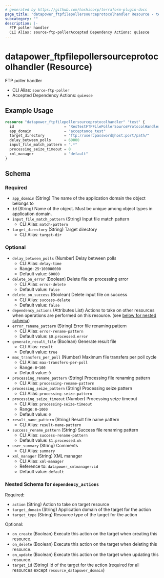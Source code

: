```yaml
---
# generated by https://github.com/hashicorp/terraform-plugin-docs
page_title: "datapower_ftpfilepollersourceprotocolhandler Resource - terraform-provider-datapower"
subcategory: ""
description: |-
  FTP poller handler
  CLI Alias: source-ftp-pollerAccepted Dependency Actions: quiesce
---
```


# datapower_ftpfilepollersourceprotocolhandler (Resource)

FTP poller handler
  - CLI Alias: `source-ftp-poller`
  - Accepted Dependency Actions: `quiesce`

## Example Usage

```terraform
resource "datapower_ftpfilepollersourceprotocolhandler" "test" {
  id                       = "ResTestFTPFilePollerSourceProtocolHandler"
  app_domain               = "acceptance_test"
  target_directory         = "ftp://user:password@host:port/path/"
  delay_between_polls      = 60000
  input_file_match_pattern = ".*"
  processing_seize_timeout = 0
  xml_manager              = "default"
}
```

<!-- schema generated by tfplugindocs -->
## Schema

### Required

- `app_domain` (String) The name of the application domain the object belongs to
- `id` (String) Name of the object. Must be unique among object types in application domain.
- `input_file_match_pattern` (String) Input file match pattern
  - CLI Alias: `match-pattern`
- `target_directory` (String) Target directory
  - CLI Alias: `target-dir`

### Optional

- `delay_between_polls` (Number) Delay between polls
  - CLI Alias: `delay-time`
  - Range: `25`-`100000000`
  - Default value: `60000`
- `delete_on_error` (Boolean) Delete file on processing error
  - CLI Alias: `error-delete`
  - Default value: `false`
- `delete_on_success` (Boolean) Delete input file on success
  - CLI Alias: `success-delete`
  - Default value: `false`
- `dependency_actions` (Attributes List) Actions to take on other resources when operations are performed on this resource. (see [below for nested schema](#nestedatt--dependency_actions))
- `error_rename_pattern` (String) Error file renaming pattern
  - CLI Alias: `error-rename-pattern`
  - Default value: `$0.processed.error`
- `generate_result_file` (Boolean) Generate result file
  - CLI Alias: `result`
  - Default value: `true`
- `max_transfers_per_poll` (Number) Maximum file transfers per poll cycle
  - CLI Alias: `max-transfers-per-poll`
  - Range: `0`-`100`
  - Default value: `0`
- `processing_rename_pattern` (String) Processing file renaming pattern
  - CLI Alias: `processing-rename-pattern`
- `processing_seize_pattern` (String) Processing seize pattern
  - CLI Alias: `processing-seize-pattern`
- `processing_seize_timeout` (Number) Processing seize timeout
  - CLI Alias: `processing-seize-timeout`
  - Range: `0`-`1000`
  - Default value: `0`
- `result_name_pattern` (String) Result file name pattern
  - CLI Alias: `result-name-pattern`
- `success_rename_pattern` (String) Success file renaming pattern
  - CLI Alias: `success-rename-pattern`
  - Default value: `$1.processed.ok`
- `user_summary` (String) Comments
  - CLI Alias: `summary`
- `xml_manager` (String) XML manager
  - CLI Alias: `xml-manager`
  - Reference to: `datapower_xmlmanager:id`
  - Default value: `default`

<a id="nestedatt--dependency_actions"></a>
### Nested Schema for `dependency_actions`

Required:

- `action` (String) Action to take on target resource
- `target_domain` (String) Application domain of the target for the action
- `target_type` (String) Resource type of the target for the action

Optional:

- `on_create` (Boolean) Execute this action on the target when creating this resource.
- `on_delete` (Boolean) Execute this action on the target when deleting this resource.
- `on_update` (Boolean) Execute this action on the target when updating this resource.
- `target_id` (String) Id of the target for the action (required for all resources except `resource_datapower_domain`)
